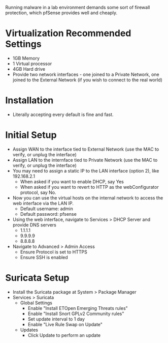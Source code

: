 Running malware in a lab environment demands some sort of firewall protection, which pfSense provides well and cheaply.

# Virtualization Recommended Settings
- 1GB Memory
- 1 Virtual processor
- 4GB Hard drive
- Provide two network interfaces - one joined to a Private Network, one joined to the External Network (if you wish to connect to the real world)


# Installation
- Literally accepting every default is fine and fast.


# Initial Setup
- Assign WAN to the interface tied to External Network (use the MAC to verify, or unplug the interface)
- Assign LAN to the internface tied to Private Network (use the MAC to verify, or unplug the interface)
- You may need to assign a static IP to the LAN interface (option 2), like 192.168.2.1
  - When asked if you want to enable DHCP, say Yes
  - When asked if you want to revert to HTTP as the webConfigurator protocol, say No.
- Now you can use the virtual hosts on the internal network to access the web interface via the LAN IP.
  -   Default username: admin 
  -   Default password: pfsense
- Using the web interface, navigate to Services > DHCP Server and provide DNS servers
  - 1.1.1.1
  - 9.9.9.9
  - 8.8.8.8
- Navigate to Advanced > Admin Access
  - Ensure Protocol is set to HTTPS
  - Ensure SSH is enabled

# Suricata Setup
- Install the Suricata package at System > Package Manager
- Services > Suricata
  - Global Settings
    - Enable "Install ETOpen Emerging Threats rules"
    - Enable "Install Snort GPLv2 Community rules"
    - Set update interval to 1 day
    - Enable "Live Rule Swap on Update"
  - Updates
    - Click Update to perform an update